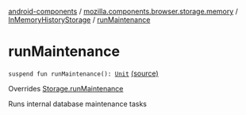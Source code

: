 [android-components](../../index.md) / [mozilla.components.browser.storage.memory](../index.md) / [InMemoryHistoryStorage](index.md) / [runMaintenance](./run-maintenance.md)

# runMaintenance

`suspend fun runMaintenance(): `[`Unit`](https://kotlinlang.org/api/latest/jvm/stdlib/kotlin/-unit/index.html) [(source)](https://github.com/mozilla-mobile/android-components/blob/master/components/browser/storage-memory/src/main/java/mozilla/components/browser/storage/memory/InMemoryHistoryStorage.kt#L159)

Overrides [Storage.runMaintenance](../../mozilla.components.concept.storage/-storage/run-maintenance.md)

Runs internal database maintenance tasks

